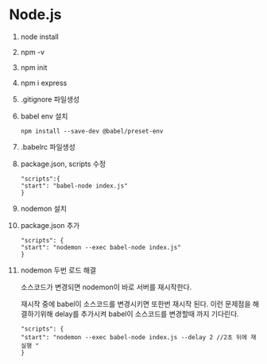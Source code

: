 # Node.js

1. node install
2. npm -v
3. npm init
4. npm i express
5. .gitignore 파일생성
6. babel env 설치

   ```
   npm install --save-dev @babel/preset-env
   ```

7. .babelrc 파일생성
8. package.json, scripts 수정

   ```
   "scripts":{
   "start": "babel-node index.js"
   }
   ```

9. nodemon 설치
10. package.json 추가

    ```
    "scripts": {
    "start": "nodemon --exec babel-node index.js"
    }
    ```

11. nodemon 두번 로드 해결

    소스코드가 변경되면 nodemon이 바로 서버를 재시작한다.

    재시작 중에 babel이 소스코드를 변경시키면 또한번 재시작 된다.
    이런 문제점을 해결하기위해 delay를 추가시켜 babel이 소스코드를 변경할때 까지 기다린다.

    ```
    "scripts": {
    "start": "nodemon --exec babel-node index.js --delay 2 //2초 뒤에 재실행 "
    }
    ```

